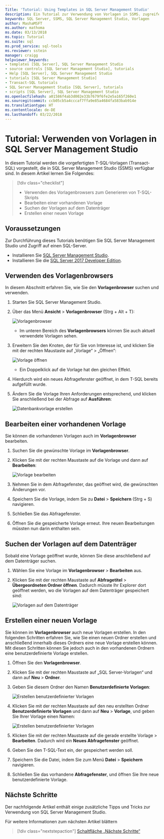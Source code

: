 ```yaml
---
Title: 'Tutorial: Using Templates in SQL Server Management Studio'
description: Ein Tutorial zur Verwendung von Vorlagen in SSMS. zugreifen.
keywords: SQL Server, SSMS, SQL Server Management Studio, Vorlagen
author: MashaMSFT
ms.author: mathoma
ms.date: 03/13/2018
ms.topic: Tutorial
ms.suite: sql
ms.prod_service: sql-tools
ms.reviewer: sstein
manager: craigg
helpviewer_keywords:
- templates [SQL Server], SQL Server Management Studio
- source controls [SQL Server Management Studio], tutorials
- Help [SQL Server], SQL Server Management Studio
- tutorials [SQL Server Management Studio]
- Transact-SQL tutorials
- SQL Server Management Studio [SQL Server], tutorials
- scripts [SQL Server], SQL Server Management Studio
ms.openlocfilehash: a01586f4ab3d002e33b7679f6fe2e5a165f260e1
ms.sourcegitcommit: ccb05cb5a4cccaf7ffa9e85a4684fa583bab914e
ms.translationtype: HT
ms.contentlocale: de-DE
ms.lasthandoff: 03/22/2018
---
```

# <a name="tutorial-using-templates-within-sql-server-management-studio"></a>Tutorial: Verwenden von Vorlagen in SQL Server Management Studio
In diesem Tutorial werden die vorgefertigten T-SQL-Vorlagen (Transact-SQL) vorgestellt, die in SQL Server Management Studio (SSMS) verfügbar sind. In diesem Artikel lernen Sie Folgendes:

> [!div class="checklist"]
> * Verwenden des Vorlagenbrowsers zum Generieren von T-SQL-Skripts
> * Bearbeiten einer vorhandenen Vorlage 
> * Suchen der Vorlagen auf dem Datenträger
> * Erstellen einer neuen Vorlage
   

## <a name="prerequisites"></a>Voraussetzungen
Zur Durchführung dieses Tutorials benötigen Sie SQL Server Management Studio und Zugriff auf einen SQL-Server. 

- Installieren Sie [SQL Server Management Studio](https://docs.microsoft.com/en-us/sql/ssms/download-sql-server-management-studio-ssms).
- Installieren Sie die [SQL Server 2017 Developer Edition](https://www.microsoft.com/en-us/sql-server/sql-server-downloads).

 

## <a name="using-the-template-browser"></a>Verwenden des Vorlagenbrowsers
In diesem Abschnitt erfahren Sie, wie Sie den **Vorlagenbrowser** suchen und verwenden. 

1. Starten Sie SQL Server Management Studio.
2. Über das Menü **Ansicht** > **Vorlagenbrowser** (Strg + Alt + T): 

    ![Vorlagenbrowser](media/templates-ssms/templatebrowser.png)
    - Im unteren Bereich des **Vorlagenbrowsers** können Sie auch aktuell verwendete Vorlagen sehen.

3. Erweitern Sie den Knoten, der für Sie von Interesse ist, und klicken Sie mit der rechten Maustaste auf „Vorlage“ > „Öffnen“:

    ![Vorlage öffnen](media/templates-ssms/opentemplate.png)
    - Ein Doppelklick auf die Vorlage hat den gleichen Effekt.

4. Hierdurch wird ein neues Abfragefenster geöffnet, in dem T-SQL bereits aufgefüllt wurde. 
5. Ändern Sie die Vorlage Ihren Anforderungen entsprechend, und klicken Sie anschließend bei der Abfrage auf **Ausführen**:
    
    ![Datenbankvorlage erstellen](media/templates-ssms/createdbtemplate.png)


## <a name="edit-an-existing-template"></a>Bearbeiten einer vorhandenen Vorlage
Sie können die vorhandenen Vorlagen auch im **Vorlagenbrowser** bearbeiten.  

1. Suchen Sie die gewünschte Vorlage im **Vorlagenbrowser**.
2. Klicken Sie mit der rechten Maustaste auf die Vorlage und dann auf **Bearbeiten**:

    ![Vorlage bearbeiten](media/templates-ssms/edittemplate.png)

3. Nehmen Sie in dem Abfragefenster, das geöffnet wird, die gewünschten Änderungen vor.
4. Speichern Sie die Vorlage, indem Sie zu **Datei** > **Speichern** (Strg + S) navigieren.
5. Schließen Sie das Abfragefenster.
6. Öffnen Sie die gespeicherte Vorlage erneut. Ihre neuen Bearbeitungen müssten nun darin enthalten sein.
 

## <a name="locate-the-templates-on-disk"></a>Suchen der Vorlagen auf dem Datenträger
Sobald eine Vorlage geöffnet wurde, können Sie diese anschließend auf dem Datenträger suchen.

1. Wählen Sie eine Vorlage im **Vorlagenbrowser** > **Bearbeiten** aus.
2. Klicken Sie mit der rechten Maustaste auf **Abfragetitel** > **Übergeordneten Ordner öffnen**. Dadurch müsste Ihr Explorer dort geöffnet werden, wo die Vorlagen auf dem Datenträger gespeichert sind: 

    ![Vorlagen auf dem Datenträger](media/templates-ssms/templatesondisk.png)
  

## <a name="create-a-new-template"></a>Erstellen einer neuen Vorlage
Sie können im **Vorlagenbrowser** auch neue Vorlagen erstellen. In den folgenden Schritten erfahren Sie, wie Sie einen neuen Ordner erstellen und anschließend innerhalb dieses Ordners eine neue Vorlage erstellen können. Mit diesen Schritten können Sie jedoch auch in den vorhandenen Ordnern eine benutzerdefinierte Vorlage erstellen. 

1. Öffnen Sie den **Vorlagenbrowser**.
2. Klicken Sie mit der rechten Maustaste auf „SQL Server-Vorlagen“ und dann auf **Neu** > **Ordner**.
3. Geben Sie diesem Ordner den Namen **Benutzerdefinierte Vorlagen**:

    ![Erstellen benutzerdefinierter Vorlagen](media/templates-ssms/creatingcustomtemplate.png)

4. Klicken Sie mit der rechten Maustaste auf den neu erstellten Ordner **Benutzerdefinierte Vorlagen** und dann auf **Neu** > **Vorlage**, und geben Sie Ihrer Vorlage einen Namen:
 
    ![Erstellen benutzerdefinierter Vorlagen](media/templates-ssms/createnewtemplate.png)
   
5. Klicken Sie mit der rechten Maustaste auf die gerade erstellte Vorlage > **Bearbeiten**. Dadurch wird ein **Neues Abfragefenster** geöffnet.
6. Geben Sie den T-SQL-Text ein, der gespeichert werden soll. 
7. Speichern Sie die Datei, indem Sie zum Menü **Datei** > **Speichern** navigieren.
8. Schließen Sie das vorhandene **Abfragefenster**, und öffnen Sie Ihre neue benutzerdefinierte Vorlage. 

    

## <a name="next-steps"></a>Nächste Schritte
Der nachfolgende Artikel enthält einige zusätzliche Tipps und Tricks zur Verwendung von SQL Server Management Studio. 

Für weitere Informationen zum nächsten Artikel blättern
> [!div class="nextstepaction"]
> [Schaltfläche „Nächste Schritte“](ssms-tricks.md)
